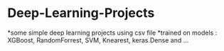 # Deep-Learning-Projects
 *some simple deep learning projects using csv file
 *trained on models : XGBoost, RandomForrest, SVM, Knearest, keras.Dense and ...
